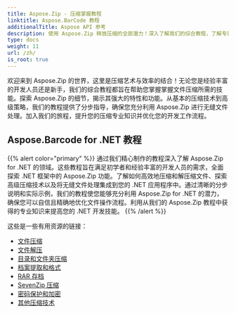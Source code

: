 ```yaml
---
title: Aspose.Zip - 压缩掌握教程
linktitle: Aspose.BarCode 教程
additionalTitle: Aspose API 参考
description: 使用 Aspose.Zip 释放压缩的全部潜力！深入了解我们的综合教程，了解专家见解和高效的文件处理。
type: docs
weight: 11
url: /zh/
is_root: true
---
```


欢迎来到 Aspose.Zip 的世界，这里是压缩艺术与效率的结合！无论您是经验丰富的开发人员还是新手，我们的综合教程都旨在帮助您掌握掌握文件压缩所需的技能。探索 Aspose.Zip 的细节，揭示其强大的特性和功能。从基本的压缩技术到高级策略，我们的教程提供了分步指导，确保您充分利用 Aspose.Zip 进行无缝文件处理。加入我们的旅程，提升您的压缩专业知识并优化您的开发工作流程。


## Aspose.Barcode for .NET 教程
{{% alert color="primary" %}}
通过我们精心制作的教程深入了解 Aspose.Zip for .NET 的领域。这些教程旨在满足初学者和经验丰富的开发人员的需求，全面探索 .NET 框架中的 Aspose.Zip 功能。了解如何高效地压缩和解压缩文件、探索高级压缩技术以及将无缝文件处理集成到您的 .NET 应用程序中。通过清晰的分步说明和实际示例，我们的教程使您能够充分利用 Aspose.Zip for .NET 的潜力，确保您可以自信且精确地优化文件操作流程。利用从我们的 Aspose.Zip 教程中获得的专业知识来提高您的 .NET 开发技能。
{{% /alert %}}

这些是一些有用资源的链接：
 
- [文件压缩](./net/file-compression/)
- [文件解压](./net/file-decompression/)
- [目录和文件夹压缩](./net/directory-and-folder-compression/)
- [档案提取和格式](./net/archive-extraction-and-formats/)
- [RAR 存档](./net/rar-archive/)
- [SevenZip 压缩](./net/sevenzip-compression/)
- [密码保护和加密](./net/password-protection-and-encryption/)
- [其他压缩技术](./net/other-compression-techniques/)

